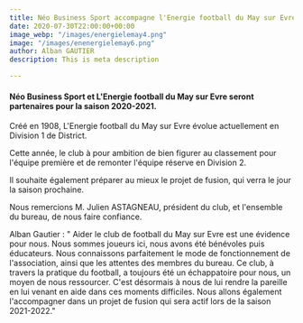 ```yaml
---
title: Néo Business Sport accompagne l'Energie football du May sur Evre.
date: 2020-07-30T22:00:00+00:00
image_webp: "/images/energielemay4.png"
image: "/images/enenergielemay6.png"
author: Alban GAUTIER
description: This is meta description

---
```

#### Néo Business Sport et L'Energie football du May sur Evre seront partenaires pour la saison 2020-2021.

Créé en 1908, L'Energie football du May sur Evre évolue actuellement en Division 1 de District.

Cette année, le club à pour ambition de bien figurer au classement pour l'équipe première et de remonter l'équipe réserve en Division 2. 

Il souhaite également préparer au mieux le projet de fusion, qui verra le jour la saison prochaine. 

Nous remercions M. Julien ASTAGNEAU, président du club, et l'ensemble du bureau, de nous faire confiance. 

Alban Gautier : " Aider le club de football du May sur Evre est une évidence pour nous. Nous sommes joueurs ici, nous avons été bénévoles puis éducateurs. Nous connaissons parfaitement le mode de fonctionnement de l'association, ainsi que les attentes des membres du bureau. Ce club, à travers la pratique du football, a toujours été un échappatoire pour nous, un moyen de nous ressourcer. C'est désormais à nous de lui rendre la pareille en lui venant en aide dans ces moments difficiles. Nous allons également l'accompagner dans un projet de fusion qui sera actif lors de la saison 2021-2022." 